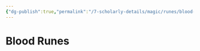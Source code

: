 ```yaml
---
{"dg-publish":true,"permalink":"/7-scholarly-details/magic/runes/blood-runes/"}
---
```


# Blood Runes
